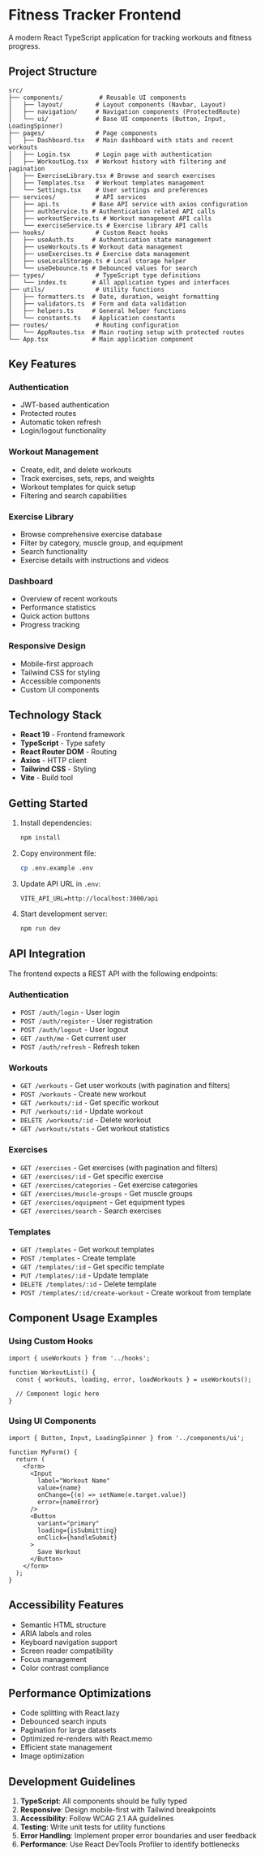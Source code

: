 # Fitness Tracker Frontend

A modern React TypeScript application for tracking workouts and fitness progress.

## Project Structure

```
src/
├── components/          # Reusable UI components
│   ├── layout/         # Layout components (Navbar, Layout)
│   ├── navigation/     # Navigation components (ProtectedRoute)
│   └── ui/             # Base UI components (Button, Input, LoadingSpinner)
├── pages/              # Page components
│   ├── Dashboard.tsx   # Main dashboard with stats and recent workouts
│   ├── Login.tsx       # Login page with authentication
│   ├── WorkoutLog.tsx  # Workout history with filtering and pagination
│   ├── ExerciseLibrary.tsx # Browse and search exercises
│   ├── Templates.tsx   # Workout templates management
│   └── Settings.tsx    # User settings and preferences
├── services/           # API services
│   ├── api.ts         # Base API service with axios configuration
│   ├── authService.ts # Authentication related API calls
│   ├── workoutService.ts # Workout management API calls
│   └── exerciseService.ts # Exercise library API calls
├── hooks/              # Custom React hooks
│   ├── useAuth.ts     # Authentication state management
│   ├── useWorkouts.ts # Workout data management
│   ├── useExercises.ts # Exercise data management
│   ├── useLocalStorage.ts # Local storage helper
│   └── useDebounce.ts # Debounced values for search
├── types/              # TypeScript type definitions
│   └── index.ts       # All application types and interfaces
├── utils/              # Utility functions
│   ├── formatters.ts  # Date, duration, weight formatting
│   ├── validators.ts  # Form and data validation
│   ├── helpers.ts     # General helper functions
│   └── constants.ts   # Application constants
├── routes/             # Routing configuration
│   └── AppRoutes.tsx  # Main routing setup with protected routes
└── App.tsx            # Main application component
```

## Key Features

### Authentication
- JWT-based authentication
- Protected routes
- Automatic token refresh
- Login/logout functionality

### Workout Management
- Create, edit, and delete workouts
- Track exercises, sets, reps, and weights
- Workout templates for quick setup
- Filtering and search capabilities

### Exercise Library
- Browse comprehensive exercise database
- Filter by category, muscle group, and equipment
- Search functionality
- Exercise details with instructions and videos

### Dashboard
- Overview of recent workouts
- Performance statistics
- Quick action buttons
- Progress tracking

### Responsive Design
- Mobile-first approach
- Tailwind CSS for styling
- Accessible components
- Custom UI components

## Technology Stack

- **React 19** - Frontend framework
- **TypeScript** - Type safety
- **React Router DOM** - Routing
- **Axios** - HTTP client
- **Tailwind CSS** - Styling
- **Vite** - Build tool

## Getting Started

1. Install dependencies:
   ```bash
   npm install
   ```

2. Copy environment file:
   ```bash
   cp .env.example .env
   ```

3. Update API URL in `.env`:
   ```
   VITE_API_URL=http://localhost:3000/api
   ```

4. Start development server:
   ```bash
   npm run dev
   ```

## API Integration

The frontend expects a REST API with the following endpoints:

### Authentication
- `POST /auth/login` - User login
- `POST /auth/register` - User registration
- `POST /auth/logout` - User logout
- `GET /auth/me` - Get current user
- `POST /auth/refresh` - Refresh token

### Workouts
- `GET /workouts` - Get user workouts (with pagination and filters)
- `POST /workouts` - Create new workout
- `GET /workouts/:id` - Get specific workout
- `PUT /workouts/:id` - Update workout
- `DELETE /workouts/:id` - Delete workout
- `GET /workouts/stats` - Get workout statistics

### Exercises
- `GET /exercises` - Get exercises (with pagination and filters)
- `GET /exercises/:id` - Get specific exercise
- `GET /exercises/categories` - Get exercise categories
- `GET /exercises/muscle-groups` - Get muscle groups
- `GET /exercises/equipment` - Get equipment types
- `GET /exercises/search` - Search exercises

### Templates
- `GET /templates` - Get workout templates
- `POST /templates` - Create template
- `GET /templates/:id` - Get specific template
- `PUT /templates/:id` - Update template
- `DELETE /templates/:id` - Delete template
- `POST /templates/:id/create-workout` - Create workout from template

## Component Usage Examples

### Using Custom Hooks

```tsx
import { useWorkouts } from '../hooks';

function WorkoutList() {
  const { workouts, loading, error, loadWorkouts } = useWorkouts();
  
  // Component logic here
}
```

### Using UI Components

```tsx
import { Button, Input, LoadingSpinner } from '../components/ui';

function MyForm() {
  return (
    <form>
      <Input
        label="Workout Name"
        value={name}
        onChange={(e) => setName(e.target.value)}
        error={nameError}
      />
      <Button
        variant="primary"
        loading={isSubmitting}
        onClick={handleSubmit}
      >
        Save Workout
      </Button>
    </form>
  );
}
```

## Accessibility Features

- Semantic HTML structure
- ARIA labels and roles
- Keyboard navigation support
- Screen reader compatibility
- Focus management
- Color contrast compliance

## Performance Optimizations

- Code splitting with React.lazy
- Debounced search inputs
- Pagination for large datasets
- Optimized re-renders with React.memo
- Efficient state management
- Image optimization

## Development Guidelines

1. **TypeScript**: All components should be fully typed
2. **Responsive**: Design mobile-first with Tailwind breakpoints
3. **Accessibility**: Follow WCAG 2.1 AA guidelines
4. **Testing**: Write unit tests for utility functions
5. **Error Handling**: Implement proper error boundaries and user feedback
6. **Performance**: Use React DevTools Profiler to identify bottlenecks
